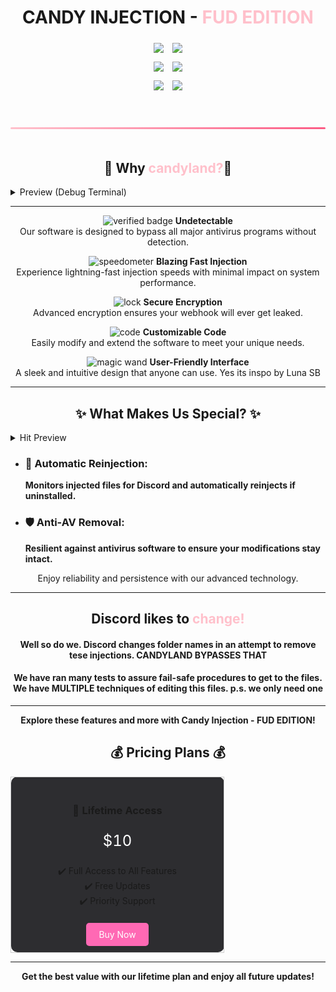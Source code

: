 
<h1 align="center">
  CANDY INJECTION - <span style="color: pink;">FUD EDITION</span>
</h1>


<p align="center" style="font-family: 'Segoe UI', Tahoma, Geneva, Verdana, sans-serif;">
    <!-- GitHub Stars Badge -->
    <img src="https://img.shields.io/github/stars/mollyjaw/candyinjector?color=%23000000&logoColor=%23000000" style="margin: 5px;">
    <!-- GitHub Forks Badge -->
    <img src="https://img.shields.io/github/forks/mollyjaw/candyinjector?color=%23000000&logoColor=%23000000" style="margin: 5px;">
    <br>
    <!-- GitHub Top Language Badge -->
    <img src="https://img.shields.io/github/languages/top/mollyjaw/candyinjector?color=%23000000" style="margin: 5px;">
    <!-- GitHub Last Commit Badge -->
    <img src="https://img.shields.io/github/last-commit/mollyjaw/candyinjector?color=%23000000&logoColor=%23000000" style="margin: 5px;">
    <br>
    <!-- GitHub Open Issues Badge -->
    <img src="https://img.shields.io/github/issues/mollyjaw/candyinjector?color=%23000000&logoColor=%23000000" style="margin: 5px;">
    <!-- GitHub Closed Issues Badge -->
    <img src="https://img.shields.io/github/issues-closed/mollyjaw/candyinjector?color=%23000000&logoColor=%23000000" style="margin: 5px;">
</p>
<hr style="border-radius: 10px; margin-top: 50px; margin-bottom: 50px; border: 0; height: 3px; background: linear-gradient(to right, #FFC1CC, #FC5C85); width: 100%;" />




<h2 align="center">🍭 Why <span style="color: pink;">candyland?</span>🍭</h2>
<details>
  <summary> Preview (Debug Terminal)</summary>
  
  ![Candy Injection](https://github.com/mollyjaw/candyinjector/blob/main/candyland.png?raw=true)
  
</details>


---

<p align="center">
  <img src="https://img.icons8.com/fluent/48/000000/verified-badge.png" alt="verified badge" width="40px">
  <strong>Undetectable</strong><br>
  Our software is designed to bypass all major antivirus programs without detection.
</p>

<p align="center">
  <img src="https://img.icons8.com/fluent/48/000000/speedometer.png" alt="speedometer" width="40px">
  <strong>Blazing Fast Injection</strong><br>
  Experience lightning-fast injection speeds with minimal impact on system performance.
</p>

<p align="center">
  <img src="https://img.icons8.com/fluent/48/000000/lock.png" alt="lock" width="40px">
  <strong>Secure Encryption</strong><br>
  Advanced encryption ensures your webhook will ever get leaked.
</p>

<p align="center">
  <img src="https://img.icons8.com/fluent/48/000000/code.png" alt="code" width="40px">
  <strong>Customizable Code</strong><br>
  Easily modify and extend the software to meet your unique needs.
</p>

<p align="center">
  <img src="https://img.icons8.com/?size=100&id=VQRXVT8t0vHT&format=png&color=000000" alt="magic wand" width="40px">
  <strong>User-Friendly Interface</strong><br>
  A sleek and intuitive design that anyone can use. Yes its inspo by Luna SB
</p>

---
<h2 align="center">✨ What Makes Us Special? ✨</h2> 

<details>
  <summary>Hit Preview</summary>
  
  ![Candy Injection](https://github.com/mollyjaw/candyinjector/blob/main/candyland%20hit.png?raw=true)
  
</details> <ul> <li> <h3>🔄 Automatic Reinjection:</h3> <b>Monitors injected files for Discord and automatically reinjects if uninstalled. </b></li> <li> <h3>🛡️ Anti-AV Removal:</h3> <b>Resilient against antivirus software to ensure your modifications stay intact. </b></li> </ul> <p align="center"> Enjoy reliability and persistence with our advanced technology. </p>

---
<h2 align="center">Discord likes to <span style="color: pink;">change!</span></h2> 
<h4 align="center">Well so do we. Discord changes folder names in an attempt to remove tese injections. <b>CANDYLAND BYPASSES THAT</b></h4> 
<h4 align="center">We have ran many tests to assure fail-safe procedures to get to the files. We have MULTIPLE techniques of editing this files. <b>p.s. we only need one</b></h4> 

---

<p align="center">
  <strong>Explore these features and more with Candy Injection - FUD EDITION!</strong>
</p>
<h2 align="center">💰 Pricing Plans 💰</h2>  <div align="center"> <table> <tr> <td align="center" width="300px" style="border: 1px solid #ccc; padding: 20px; border-radius: 10px; background-color: #2d2d30;"> <h3>🎉 Lifetime Access</h3> <p style="font-size: 24px; color: white;">$10</p> <ul style="list-style-type: none; padding: 0;"> <li>✔️ Full Access to All Features</li> <li>✔️ Free Updates</li> <li>✔️ Priority Support</li> </ul> <br> <a href="#" style="text-decoration: none; background-color: #ff69b4; color: white; padding: 10px 20px; border-radius: 5px;">Buy Now</a> </td> </tr> </table> </div> 


---

<p align="center"> <strong>Get the best value with our lifetime plan and enjoy all future updates!</strong> </p>
